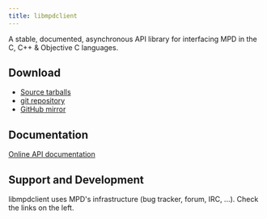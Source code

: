 ```yaml
---
title: libmpdclient
---
```


A stable, documented, asynchronous API library for interfacing MPD in
the C, C++ & Objective C languages.

## Download

- [Source tarballs](http://www.musicpd.org/download/libmpdclient/)
- [git repository](http://git.musicpd.org/cgit/master/libmpdclient.git/)
- [GitHub mirror](https://github.com/MaxKellermann/libmpdclient)

## Documentation

[Online API documentation](http://www.musicpd.org/doc/libmpdclient/)

## Support and Development

libmpdclient uses MPD's infrastructure (bug tracker, forum, IRC, ...).
Check the links on the left.
